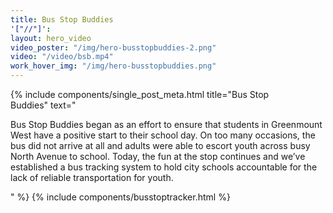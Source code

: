 ```yaml
---
title: Bus Stop Buddies
'["//"]': 
layout: hero_video
video_poster: "/img/hero-busstopbuddies-2.png"
video: "/video/bsb.mp4"
work_hover_img: "/img/hero-busstopbuddies.png"
---
```


<div class="single_post_wrapper">
    {% include components/single_post_meta.html
        title="Bus Stop<br/>Buddies"
        text="<p>Bus Stop Buddies began as an effort to ensure that students in Greenmount West have a positive start to their school day. On too many occasions, the bus did not arrive at all and adults were able to escort youth across busy North Avenue to school. Today, the fun at the stop continues and we’ve established a bus tracking system to hold city schools accountable for the lack of reliable transportation for youth.</p>"
    %}
    {% include components/busstoptracker.html %}
</div>
